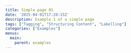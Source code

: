```yaml
---
title: Simple page 01
date: '2025-04-01T17:28:15Z'
description: Example 1 of a simple page
tags: ["Tagging", "Structuring Content", "Labelling"]
categories: ["Examples"]
menus:
  main:
    parent: examples
---
```

